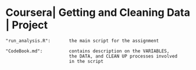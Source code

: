 # Coursera| Getting and Cleaning Data | Project

	"run_analysis.R":		the main script for the assignment
	
	"CodeBook.md":			contains description on the VARIABLES, 
							the DATA, and CLEAN UP processes involved
							in the script
